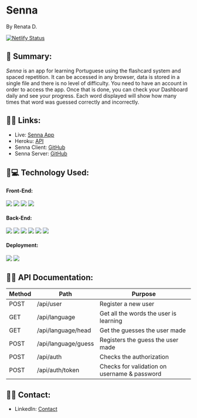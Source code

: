 #  Senna
By Renata D.

[![Netlify Status](https://api.netlify.com/api/v1/badges/2b9d6c44-ce07-4abd-b4c5-31ecf9d1006c/deploy-status)](https://app.netlify.com/sites/senna-language/deploys)

## 📌 Summary:

_Senna_ is an app for learning Portuguese using the flashcard system and spaced repetition. It can be accessed in any browser, data is stored in a single file and there is no level of difficulty. You need to have an account in order to access the app. Once that is done, you can check your Dashboard daily and see your progress. Each word displayed will show how many times that word was guessed correctly and incorrectly.

## 📌🔗 Links:

* Live: [Senna App](https://senna-language.netlify.app/)
* Heroku: [API](https://capstone-spaced-repetition.herokuapp.com/)
* Senna Client: [GitHub](https://github.com/Seraphyne/spaced-repetition-capstone-client)
* Senna Server: [GitHub](https://github.com/Seraphyne/spaced-repetition-capstone-server)

## 📌💻 Technology Used:

#### Front-End: 

![](https://img.shields.io/badge/Code-React-informational?style=flat&logo=react&logoColor=white&color=sucess)
![](https://img.shields.io/badge/Code-ReactRouter-informational?style=flat&logo=react&logoColor=white&color=sucess)
![](https://img.shields.io/badge/Code-CSS-informational?style=flat&logo=css&logoColor=white&color=sucess)
![](https://img.shields.io/badge/Code-Cypress.io-informational?style=flat&logo=cypress&chait&logoColor=white&color=sucess)

#### Back-End: 

![](https://img.shields.io/badge/Code-Node-informational?style=flat&logo=node&logoColor=white&color=sucess)
![](https://img.shields.io/badge/Code-Express-informational?style=flat&logo=express&logoColor=white&color=sucess)
![](https://img.shields.io/badge/Code-JWT-informational?style=flat&logo=jwt&logoColor=white&color=sucess)
![](https://img.shields.io/badge/Code-Mocha&Chai-informational?style=flat&logo=mocha&chait&logoColor=white&color=sucess)
![](https://img.shields.io/badge/Code-Nodemon-informational?style=flat&logo=nodemon&logoColor=white&color=sucess)
![](https://img.shields.io/badge/Code-Supertest-informational?style=flat&logo=supertest&chait&logoColor=white&color=sucess)

#### Deployment:

![](https://img.shields.io/badge/Heroku-informational?style=flat&logo=heroku&logoColor=white&color=sucess)
![](https://img.shields.io/badge/Netlify-informational?style=flat&logo=netlify&logoColor=white&color=sucess)


## 📌📄 API Documentation:

| Method | Path               | Purpose                                                        |
| ------ | ------------------ | -------------------------------------------------------------- |
| POST   | /api/user          | Register a new user                                            |
| GET    | /api/language      | Get all the words the user is learning                         |
| GET    | /api/language/head | Get the guesses the user made                                  |
| POST   | /api/language/guess| Registers the guess the user made                              |
| POST   | /api/auth          | Checks the authorization                                       |
| POST   | /api/auth/token    | Checks for validation on username & password                   |

## 📌📇 Contact:

* LinkedIn: [Contact](https://www.linkedin.com/in/renatafd/?locale=en_US)

